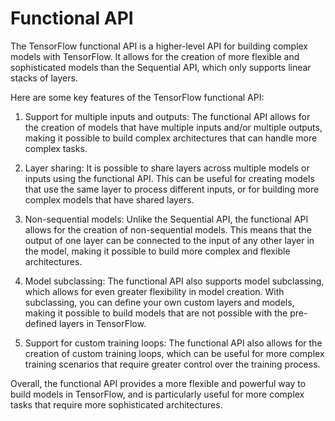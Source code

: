 # Functional API 

The TensorFlow functional API is a higher-level API for building complex models with TensorFlow. It allows for the creation of more flexible and sophisticated models than the Sequential API, which only supports linear stacks of layers.

Here are some key features of the TensorFlow functional API:

1. Support for multiple inputs and outputs: The functional API allows for the creation of models that have multiple inputs and/or multiple outputs, making it possible to build complex architectures that can handle more complex tasks.

2. Layer sharing: It is possible to share layers across multiple models or inputs using the functional API. This can be useful for creating models that use the same layer to process different inputs, or for building more complex models that have shared layers.

3. Non-sequential models: Unlike the Sequential API, the functional API allows for the creation of non-sequential models. This means that the output of one layer can be connected to the input of any other layer in the model, making it possible to build more complex and flexible architectures.

4. Model subclassing: The functional API also supports model subclassing, which allows for even greater flexibility in model creation. With subclassing, you can define your own custom layers and models, making it possible to build models that are not possible with the pre-defined layers in TensorFlow.

5. Support for custom training loops: The functional API also allows for the creation of custom training loops, which can be useful for more complex training scenarios that require greater control over the training process.

Overall, the functional API provides a more flexible and powerful way to build models in TensorFlow, and is particularly useful for more complex tasks that require more sophisticated architectures.






